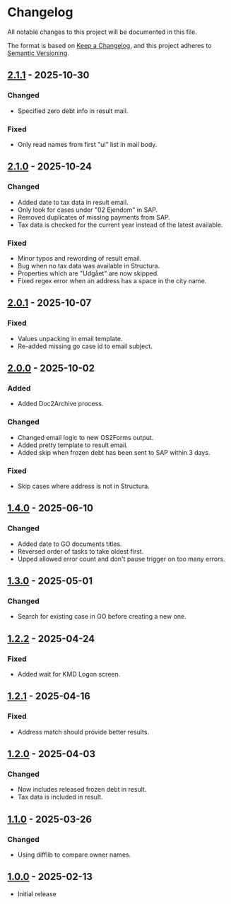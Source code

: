 # Changelog

All notable changes to this project will be documented in this file.

The format is based on [Keep a Changelog](https://keepachangelog.com/en/1.0.0/),
and this project adheres to [Semantic Versioning](https://semver.org/spec/v2.0.0.html).

## [2.1.1] - 2025-10-30

### Changed

- Specified zero debt info in result mail.

### Fixed

- Only read names from first "ul" list in mail body.

## [2.1.0] - 2025-10-24

### Changed

- Added date to tax data in result email.
- Only look for cases under "02 Ejendom" in SAP.
- Removed duplicates of missing payments from SAP.
- Tax data is checked for the current year instead of the latest available.

### Fixed

- Minor typos and rewording of result email.
- Bug when no tax data was available in Structura.
- Properties which are "Udgået" are now skipped.
- Fixed regex error when an address has a space in the city name.

## [2.0.1] - 2025-10-07

### Fixed

- Values unpacking in email template.
- Re-added missing go case id to email subject.

## [2.0.0] - 2025-10-02

### Added

- Added Doc2Archive process.

### Changed

- Changed email logic to new OS2Forms output.
- Added pretty template to result email.
- Added skip when frozen debt has been sent to SAP within 3 days.

### Fixed

- Skip cases where address is not in Structura.

## [1.4.0] - 2025-06-10

### Changed

- Added date to GO documents titles.
- Reversed order of tasks to take oldest first.
- Upped allowed error count and don't pause trigger on too many errors.

## [1.3.0] - 2025-05-01

### Changed

- Search for existing case in GO before creating a new one.

## [1.2.2] - 2025-04-24

### Fixed

- Added wait for KMD Logon screen.

## [1.2.1] - 2025-04-16

### Fixed

- Address match should provide better results.

## [1.2.0] - 2025-04-03

### Changed

- Now includes released frozen debt in result.
- Tax data is included in result.

## [1.1.0] - 2025-03-26

### Changed

- Using difflib to compare owner names.

## [1.0.0] - 2025-02-13

- Initial release

[2.1.1]: https://github.com/itk-dev-rpa/Forespoergsler-til-Ejendomsbeskatningen/releases/tag/2.1.1
[2.1.0]: https://github.com/itk-dev-rpa/Forespoergsler-til-Ejendomsbeskatningen/releases/tag/2.1.0
[2.0.1]: https://github.com/itk-dev-rpa/Forespoergsler-til-Ejendomsbeskatningen/releases/tag/2.0.1
[2.0.0]: https://github.com/itk-dev-rpa/Forespoergsler-til-Ejendomsbeskatningen/releases/tag/2.0.0
[1.4.0]: https://github.com/itk-dev-rpa/Forespoergsler-til-Ejendomsbeskatningen/releases/tag/1.4.0
[1.3.0]: https://github.com/itk-dev-rpa/Forespoergsler-til-Ejendomsbeskatningen/releases/tag/1.3.0
[1.2.2]: https://github.com/itk-dev-rpa/Forespoergsler-til-Ejendomsbeskatningen/releases/tag/1.2.2
[1.2.1]: https://github.com/itk-dev-rpa/Forespoergsler-til-Ejendomsbeskatningen/releases/tag/1.2.1
[1.2.0]: https://github.com/itk-dev-rpa/Forespoergsler-til-Ejendomsbeskatningen/releases/tag/1.2.0
[1.1.0]: https://github.com/itk-dev-rpa/Forespoergsler-til-Ejendomsbeskatningen/releases/tag/1.1.0
[1.0.0]: https://github.com/itk-dev-rpa/Forespoergsler-til-Ejendomsbeskatningen/releases/tag/1.0.0
